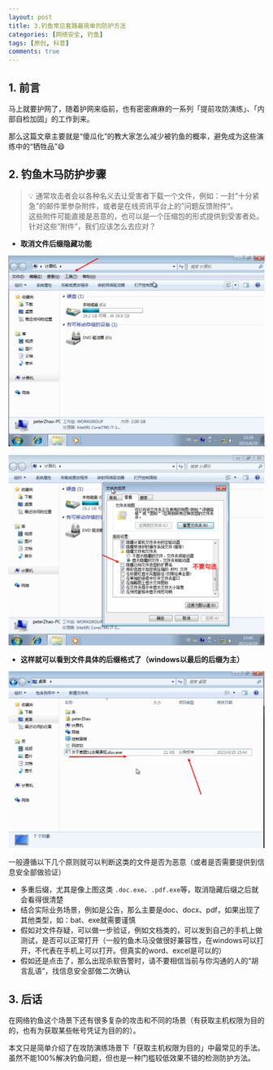 ```yaml
---
layout: post
title: 3.钓鱼常见套路最简单的防护方法
categories: [网络安全, 钓鱼]
tags: [原创, 科普]
comments: true
---
```

## 1.  前言

马上就要护网了，随着护网来临前，也有密密麻麻的一系列「提前攻防演练」、「内部自检加固」的工作到来。

那么这篇文章主要就是“傻瓜化”的教大家怎么减少被钓鱼的概率，避免成为这些演练中的“牺牲品”😄

## 2. 钓鱼木马防护步骤

> 💡 通常攻击者会以各种名义去让受害者下载一个文件，例如：一封“十分紧急”的邮件里参杂附件，或者是在线资讯平台上的”问题反馈附件“。
<br>这些附件可能直接是恶意的，也可以是一个压缩包的形式提供到受害者处。针对这些“附件”，我们应该怎么去应对？


* **取消文件后缀隐藏功能**

![Untitled](/assets/img/003-%E9%92%93%E9%B1%BC%E5%B8%B8%E8%A7%81%E5%A5%97%E8%B7%AF%E6%9C%80%E7%AE%80%E5%8D%95%E7%9A%84%E9%98%B2%E6%8A%A4%E6%96%B9%E6%B3%95/Untitled.png)

![Untitled](/assets/img/003-%E9%92%93%E9%B1%BC%E5%B8%B8%E8%A7%81%E5%A5%97%E8%B7%AF%E6%9C%80%E7%AE%80%E5%8D%95%E7%9A%84%E9%98%B2%E6%8A%A4%E6%96%B9%E6%B3%95/Untitled%201.png)
* **这样就可以看到文件具体的后缀格式了（windows以最后的后缀为主）**

![Untitled](/assets/img/003-%E9%92%93%E9%B1%BC%E5%B8%B8%E8%A7%81%E5%A5%97%E8%B7%AF%E6%9C%80%E7%AE%80%E5%8D%95%E7%9A%84%E9%98%B2%E6%8A%A4%E6%96%B9%E6%B3%95/Untitled%202.png)

一般遵循以下几个原则就可以判断这类的文件是否为恶意（或者是否需要提供到信息安全部做验证）

- 多重后缀，尤其是像上图这类 `.doc.exe`、`.pdf.exe`等，取消隐藏后缀之后就会看得很清楚
- 结合实际业务场景，例如是公告，那么主要是doc、docx、pdf，如果出现了其他类型，如：bat、exe就需要谨慎
- 假如对文件存疑，可以做一步验证，例如文档类的，可以发到自己的手机上做测试，是否可以正常打开（一般钓鱼木马没做很好兼容性，在windows可以打开，不代表在手机上可以打开。但真实的word、excel是可以的）
- 假如还是点击了，那么出现杀软告警时，请不要相信当前与你沟通的人的“胡言乱语”，找信息安全部做二次确认

## 3. 后话

在网络钓鱼这个场景下还有很多复杂的攻击和不同的场景（有获取主机权限为目的的，也有为获取某些帐号凭证为目的的）。

本文只是简单介绍了在攻防演练场景下「获取主机权限为目的」中最常见的手法。虽然不能100%解决钓鱼问题，但也是一种门槛较低效果不错的检测防护方法。